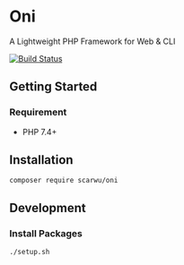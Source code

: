 # Oni

A Lightweight PHP Framework for Web & CLI

[![Build Status](https://travis-ci.org/scarwu/Oni.png?branch=master)](https://travis-ci.org/scarwu/Oni)

## Getting Started

### Requirement

* PHP 7.4+

## Installation

~~~
composer require scarwu/oni
~~~

## Development

### Install Packages

~~~
./setup.sh
~~~
